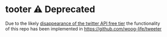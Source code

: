 # tooter :warning: Deprecated

Due to the likely [disappearance of the twitter API free tier](https://twitter.com/TwitterDev/status/1621026986784337922) the functionality of this repo has been implemented in https://github.com/woog-life/tweeter
